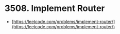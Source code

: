# 3508. Implement Router

- [https://leetcode.com/problems/implement-router/](https://leetcode.com/problems/implement-router/)
